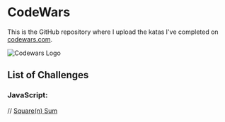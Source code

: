 # CodeWars

This is the GitHub repository where I upload the katas I've completed on
[codewars.com](https://www.codewars.com/).

![Codewars Logo](https://www.codewars.com/users/malteezy/badges/large)

## List of Challenges

### JavaScript:

// [Square(n) Sum](JavaScript/squareNSum.js)
